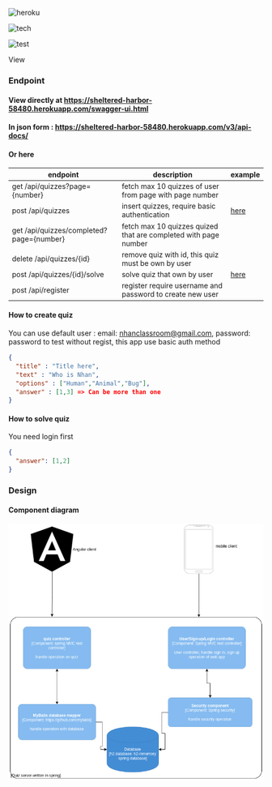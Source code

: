 ![heroku](https://pyheroku-badge.herokuapp.com/?app=sheltered-harbor-58480)

![tech](https://img.shields.io/badge/tech-spring_restapi-green.svg)

![test](https://github.com/nhannht/web-quizz-angular-backend/actions/workflows/maven.yml/badge.svg)

View 
### Endpoint
#### View directly at https://sheltered-harbor-58480.herokuapp.com/swagger-ui.html

#### In json form : https://sheltered-harbor-58480.herokuapp.com/v3/api-docs/

#### Or here
|endpoint|description|example|
|---|---|---|
|get /api/quizzes?page={number}|fetch max 10 quizzes of user from page with page number|
|post /api/quizzes|insert quizzes, require basic authentication |[here](#help1)|
|get /api/quizzes/completed?page={number}|fetch max 10 quizzes quized that are completed with page number |
|delete /api/quizzes/{id}|remove quiz with id, this quiz must be own by user|
|post /api/quizzes/{id}/solve|solve quiz that own by user|[here](#help2)|
|post /api/register |register require username and password to create new user|
#### <a name="help1">How to create quiz</a>
You can use default user : email: nhanclassroom@gmail.com, password: password to test without regist, this app use basic auth method
``` json
{
  "title" : "Title here",
  "text" : "Who is Nhan",
  "options" : ["Human","Animal","Bug"],
  "answer" : [1,3] => Can be more than one
}
```
#### <a name="help2">How to solve quiz </a>
You need login first
```json
{
  "answer": [1,2] 
}
```
### Design 
#### Component diagram
![](.README_images/angular-spring.png)
